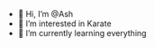 - 👋 Hi, I’m @Ash
- 👀 I’m interested in Karate
- 🌱 I’m currently learning everything


<!---
Ashokbangher/Ashokbangher is a ✨ special ✨ repository because its `README.md` (this file) appears on your GitHub profile.
You can click the Preview link to take a look at your changes.
--->
